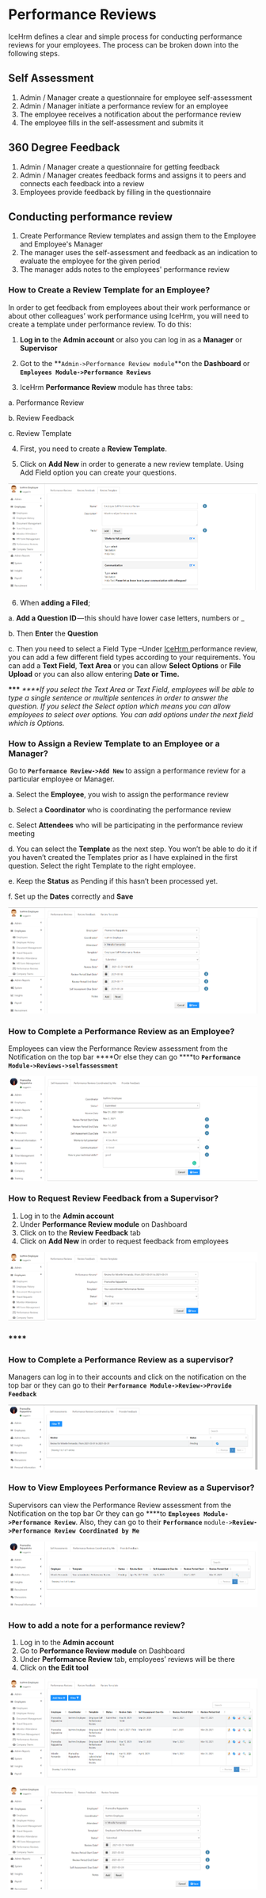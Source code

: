 # Performance Reviews

IceHrm defines a clear and simple process for conducting performance reviews for your employees. The process can be broken down into the following steps.

## Self Assessment

1. Admin / Manager create a questionnaire for employee self-assessment
2. Admin / Manager initiate a performance review for an employee
3. The employee receives a notification about the performance review
4. The employee fills in the self-assessment and submits it

## 360 Degree Feedback

1. Admin / Manager create a questionnaire for getting feedback
2. Admin / Manager creates feedback forms and assigns it to peers and connects each feedback into a review
3. Employees provide feedback by filling in the questionnaire

## Conducting performance review

1. Create Performance Review templates and assign them to the Employee and Employee's Manager
2. The manager uses the self-assessment and feedback as an indication to evaluate the employee for the given period
3. The manager adds notes to the employees' performance review

### How to Create a Review Template for an Employee?

In order to get feedback from employees about their work performance or about other colleagues’ work performance using IceHrm, you will need to create a template under performance review. To do this:

1. **Log in to** the **Admin account** or also you can log in as a **Manager** or **Supervisor**

2. Got to the **`Admin->Performance Review module`**on the **Dashboard** or **`Employees Module->Performance Reviews`**

3. IceHrm **Performance Review** module has three tabs:

a. Performance Review

b. Review Feedback

c. Review Template

4. First, you need to create a **Review Template**. 

5. Click on **Add New** in order to generate a new review template. Using Add Field option you can create your questions. 

![](../.gitbook/assets/image%20%2839%29.png)

6. When **adding a Filed**;

a. **Add a Question ID** — this should have lower case letters, numbers or \_

b. Then **Enter** the **Question**

c. Then you need to select a Field Type –Under [IceHrm ](https://icehrm.com/)performance review, you can add a few different field types according to your requirements. You can add a **Text Field**, **Text Area** or you can allow **Select Options** or **File Upload** or you can also allow entering **Date or Time.**

**\*\*\*** _****If you select the Text Area or Text Field, employees will be able to type a single sentence or multiple sentences in order to answer the question. If you select the Select option which means you can allow employees to select over options. You can add options under the next field which is Options._

### How to Assign a Revie**w** Template to an Employee or a Manager?

Go to **`Performance Review->Add New`** to assign a performance review for a particular employee or Manager.

a. Select the **Employee**, you wish to assign the performance review

b. Select a **Coordinator** who is coordinating the performance review

c. Select **Attendees** who will be participating in the performance review meeting

d. You can select the **Template** as the next step. You won’t be able to do it if you haven’t created the Templates prior as I have explained in the first question. Select the right Template to the right employee.

e. Keep the **Status** as Pending if this hasn’t been processed yet.

f. Set up the **Dates** correctly and **Save**

![](../.gitbook/assets/image%20%2884%29.png)

### **How to Complete a Performance Review as an Employee?**

Employees can view the Performance Review assessment from the Notification on the top bar ****Or else they can go ****to **`Performance Module->Reviews->selfassessment`**

![](../.gitbook/assets/image%20%2878%29.png)

### **How to Request Review Feedback from a Supervisor?**

1. Log in to the **Admin account**
2. Under **Performance Review module** on Dashboard
3. Click on to the **Review Feedback** tab
4. Click on **Add New** in order to request feedback from employees

![](../.gitbook/assets/image%20%2881%29.png)

### \*\*\*\*

### **How to Complete a Performance Review as a supervisor?**

Managers can log in to their accounts and click on the notification on the top bar or they can go to their **`Performance Module->Review->Provide Feedback`**

![](../.gitbook/assets/image%20%2880%29.png)

### **How to View Employees Performance Review as a Supervisor?**

Supervisors can view the Performance Review assessment from the Notification on the top bar Or they can go ****to **`Employees Module->Performance Review`**. Also, they can go to their **`Performance`** `module->`**`Review->Performance Review Coordinated by Me`** 

![](../.gitbook/assets/image%20%2875%29.png)

### **How to add a note for a performance review?**

1. Log in to the **Admin account**
2. Go to **Performance Review module** on Dashboard
3. Under **Performance Review** tab, employees’ reviews will be there
4. Click on **the Edit tool**

![](../.gitbook/assets/image%20%2820%29.png)

![](../.gitbook/assets/image%20%2879%29.png)





